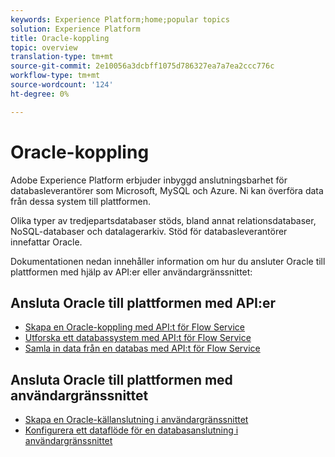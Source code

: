 ```yaml
---
keywords: Experience Platform;home;popular topics
solution: Experience Platform
title: Oracle-koppling
topic: overview
translation-type: tm+mt
source-git-commit: 2e10056a3dcbff1075d786327ea7a7ea2ccc776c
workflow-type: tm+mt
source-wordcount: '124'
ht-degree: 0%

---
```



# Oracle-koppling

Adobe Experience Platform erbjuder inbyggd anslutningsbarhet för databasleverantörer som Microsoft, MySQL och Azure. Ni kan överföra data från dessa system till plattformen.

Olika typer av tredjepartsdatabaser stöds, bland annat relationsdatabaser, NoSQL-databaser och datalagerarkiv. Stöd för databasleverantörer innefattar Oracle.

Dokumentationen nedan innehåller information om hur du ansluter Oracle till plattformen med hjälp av API:er eller användargränssnittet:

## Ansluta Oracle till plattformen med API:er

- [Skapa en Oracle-koppling med API:t för Flow Service](../../tutorials/api/create/databases/oracle.md)
- [Utforska ett databassystem med API:t för Flow Service](../../tutorials/api/explore/database-nosql.md)
- [Samla in data från en databas med API:t för Flow Service](../../tutorials/api/collect/database-nosql.md)

## Ansluta Oracle till plattformen med användargränssnittet

- [Skapa en Oracle-källanslutning i användargränssnittet](../../tutorials/ui/create/databases/oracle.md)
- [Konfigurera ett dataflöde för en databasanslutning i användargränssnittet](../../tutorials/ui/dataflow/databases.md)